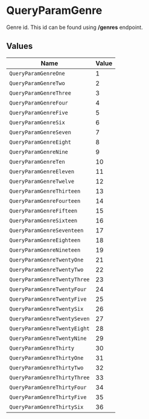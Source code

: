 # QueryParamGenre

Genre id. This id can be found using **/genres** endpoint.


## Values

| Name                         | Value                        |
| ---------------------------- | ---------------------------- |
| `QueryParamGenreOne`         | 1                            |
| `QueryParamGenreTwo`         | 2                            |
| `QueryParamGenreThree`       | 3                            |
| `QueryParamGenreFour`        | 4                            |
| `QueryParamGenreFive`        | 5                            |
| `QueryParamGenreSix`         | 6                            |
| `QueryParamGenreSeven`       | 7                            |
| `QueryParamGenreEight`       | 8                            |
| `QueryParamGenreNine`        | 9                            |
| `QueryParamGenreTen`         | 10                           |
| `QueryParamGenreEleven`      | 11                           |
| `QueryParamGenreTwelve`      | 12                           |
| `QueryParamGenreThirteen`    | 13                           |
| `QueryParamGenreFourteen`    | 14                           |
| `QueryParamGenreFifteen`     | 15                           |
| `QueryParamGenreSixteen`     | 16                           |
| `QueryParamGenreSeventeen`   | 17                           |
| `QueryParamGenreEighteen`    | 18                           |
| `QueryParamGenreNineteen`    | 19                           |
| `QueryParamGenreTwentyOne`   | 21                           |
| `QueryParamGenreTwentyTwo`   | 22                           |
| `QueryParamGenreTwentyThree` | 23                           |
| `QueryParamGenreTwentyFour`  | 24                           |
| `QueryParamGenreTwentyFive`  | 25                           |
| `QueryParamGenreTwentySix`   | 26                           |
| `QueryParamGenreTwentySeven` | 27                           |
| `QueryParamGenreTwentyEight` | 28                           |
| `QueryParamGenreTwentyNine`  | 29                           |
| `QueryParamGenreThirty`      | 30                           |
| `QueryParamGenreThirtyOne`   | 31                           |
| `QueryParamGenreThirtyTwo`   | 32                           |
| `QueryParamGenreThirtyThree` | 33                           |
| `QueryParamGenreThirtyFour`  | 34                           |
| `QueryParamGenreThirtyFive`  | 35                           |
| `QueryParamGenreThirtySix`   | 36                           |